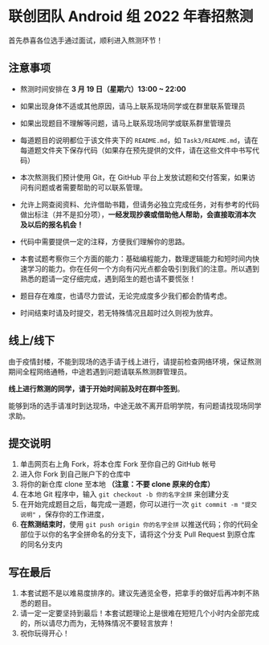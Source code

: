 # 联创团队 Android 组 2022 年春招熬测

首先恭喜各位选手通过面试，顺利进入熬测环节！



## 注意事项

- 熬测时间安排在 **3 月 19 日（星期六）13:00 ~ 22:00**

- 如果出现身体不适或其他原因，请马上联系现场同学或在群里联系管理员

- 如果出现题目不理解等问题，请马上联系现场同学或联系群里管理员

- 每道题目的说明都位于该文件夹下的 `README.md`，如 `Task3/README.md`，请在每道题文件夹下保存代码（如果存在预先提供的文件，请在这些文件中书写代码）

- 本次熬测我们预计使用 Git，在 GitHub 平台上发放试题和交付答案，如果访问有问题或者需要帮助的可以联系管理。

- 允许上网查阅资料、允许借助书籍，但请务必独立完成任务，对有参考的代码做出标注（并不是扣分项），**一经发现抄袭或借助他人帮助，会直接取消本次及以后的报名机会！**

- 代码中需要提供一定的注释，方便我们理解你的思路。

- 本套试题考察你三个方面的能力：基础编程能力，数理逻辑能力和短时间内快速学习的能力。你在任何一个方向有闪光点都会吸引到我们的注意。所以遇到熟悉的题请一定仔细完成，遇到陌生的题也请不要慌张！

- 题目存在难度，也请尽力尝试，无论完成度多少我们都会酌情考虑。

- 时间结束时请及时提交，若无特殊情况且超时过久则视为放弃。

  

## 线上/线下

由于疫情封楼，不能到现场的选手请于线上进行，请提前检查网络环境，保证熬测期间全程网络通畅，中途若遇到问题请联系熬测群管理员。

**线上进行熬测的同学，请于开始时间前及时在群中签到**。

能够到场的选手请准时到达现场，中途无故不离开启明学院，有问题请找现场同学求助。



## 提交说明

1. 单击网页右上角 Fork，将本仓库 Fork 至你自己的 GitHub 帐号
2. 进入你 Fork 到自己账户下的仓库中
3. 将你的新仓库 clone 至本地 **（注意：不要 clone 原来的仓库）**
4. 在本地 Git 程序中，输入 `git checkout -b 你的名字全拼` 来创建分支
5. 在开始完成题目之后，每完成一道题，你可以进行一次 `git commit -m "提交说明"` ，保存你的工作进度，
6. **在熬测结束时**，使用 `git push origin 你的名字全拼` 以推送代码；你的代码全部位于以你的名字全拼命名的分支下，请将这个分支 Pull Request 到原仓库的同名分支内



## 写在最后

1. 本套试题不是以难易度排序的。建议先通览全卷，把拿手的做好后再冲刺不熟悉的题目。
2. 请一定一定要坚持到最后！本套试题理论上是很难在短短几个小时内全部完成的，所以请尽力而为，无特殊情况不要轻言放弃！
3. 祝你玩得开心！
